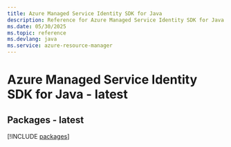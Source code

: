 ```yaml
---
title: Azure Managed Service Identity SDK for Java
description: Reference for Azure Managed Service Identity SDK for Java
ms.date: 05/30/2025
ms.topic: reference
ms.devlang: java
ms.service: azure-resource-manager
---
```

# Azure Managed Service Identity SDK for Java - latest
## Packages - latest
[!INCLUDE [packages](managed-service-identity-index.md)]